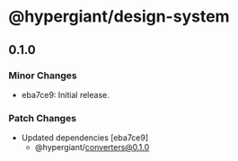 # @hypergiant/design-system

## 0.1.0

### Minor Changes

- eba7ce9: Initial release.

### Patch Changes

- Updated dependencies [eba7ce9]
  - @hypergiant/converters@0.1.0

